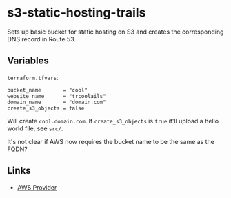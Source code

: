 # s3-static-hosting-trails

Sets up basic bucket for static hosting on S3 and creates the corresponding DNS record in Route 53.

## Variables

`terraform.tfvars`:

```
bucket_name       = "cool"
website_name      = "trcoolails"
domain_name       = "domain.com"
create_s3_objects = false
```

Will create `cool.domain.com`.  If `create_s3_objects` is `true` it'll upload a hello world file, see `src/`.

It's not clear if AWS now requires the bucket name to be the same as the FQDN?

## Links

- [AWS Provider](https://registry.terraform.io/providers/hashicorp/aws/latest/docs)